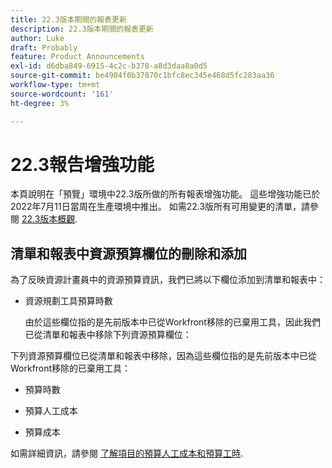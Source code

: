 ```yaml
---
title: 22.3版本期間的報表更新
description: 22.3版本期間的報表更新
author: Luke
draft: Probably
feature: Product Announcements
exl-id: d6dba849-6915-4c2c-b378-a8d3daa8a0d5
source-git-commit: be4904f0b37870c1bfc8ec345e468d5fc283aa36
workflow-type: tm+mt
source-wordcount: '161'
ht-degree: 3%

---
```


# 22.3報告增強功能

本頁說明在「預覽」環境中22.3版所做的所有報表增強功能。 這些增強功能已於2022年7月11日當周在生產環境中推出。 如需22.3版所有可用變更的清單，請參閱 [22.3版本概觀](../../../product-announcements/product-releases/22.3-release-activity/22-3-release-overview.md).

## 清單和報表中資源預算欄位的刪除和添加

為了反映資源計畫員中的資源預算資訊，我們已將以下欄位添加到清單和報表中：

* 資源規劃工具預算時數

   由於這些欄位指的是先前版本中已從Workfront移除的已棄用工具，因此我們已從清單和報表中移除下列資源預算欄位：


下列資源預算欄位已從清單和報表中移除，因為這些欄位指的是先前版本中已從Workfront移除的已棄用工具：

* 預算時數

* 預算人工成本

* 預算成本


如需詳細資訊，請參閱 [了解項目的預算人工成本和預算工時](/help/quicksilver/manage-work/projects/project-finances/budgeted-labor-cost.md).

